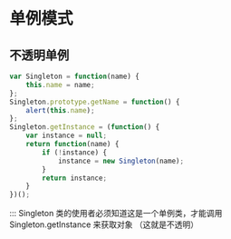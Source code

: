 # 单例模式

## 不透明单例

```javascript
var Singleton = function(name) {
    this.name = name;
};
Singleton.prototype.getName = function() {
    alert(this.name);
};
Singleton.getInstance = (function() {
    var instance = null;
    return function(name) {
        if (!instance) {
            instance = new Singleton(name);
        }
        return instance;
    }
})();
```

::: Singleton 类的使用者必须知道这是一个单例类，才能调用Singleton.getInstance 来获取对象 （这就是不透明）


